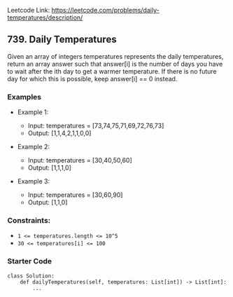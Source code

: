 Leetcode Link: https://leetcode.com/problems/daily-temperatures/description/

## 739. Daily Temperatures

Given an array of integers temperatures represents the daily temperatures, return an array answer such that answer[i] is the number of days you have to wait after the ith day to get a warmer temperature. If there is no future day for which this is possible, keep answer[i] == 0 instead.

### Examples 

- Example 1:
    - Input: temperatures = [73,74,75,71,69,72,76,73]
    - Output: [1,1,4,2,1,1,0,0]

- Example 2:
    - Input: temperatures = [30,40,50,60]
    - Output: [1,1,1,0]

- Example 3:
    - Input: temperatures = [30,60,90]
    - Output: [1,1,0]
 
### Constraints:

- `1 <= temperatures.length <= 10^5`
- `30 <= temperatures[i] <= 100`

### Starter Code
```
class Solution:
    def dailyTemperatures(self, temperatures: List[int]) -> List[int]:
        ...
```